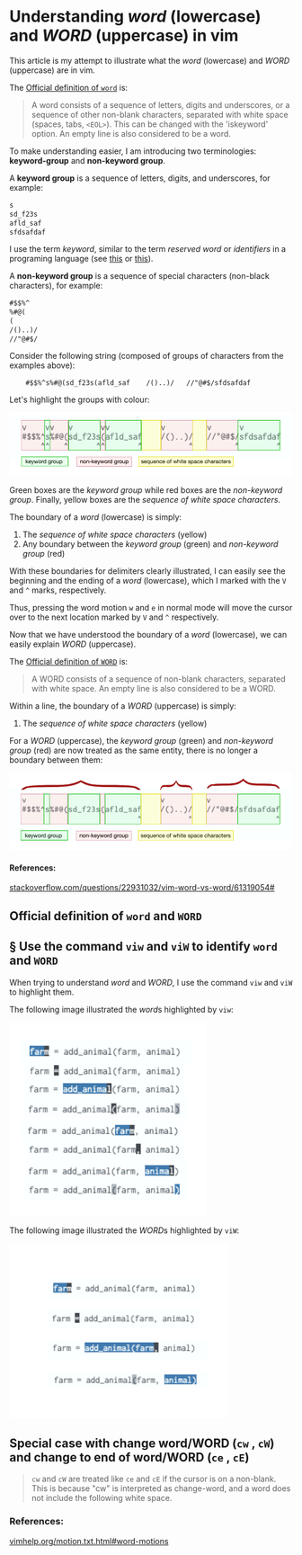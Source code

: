 # Understanding *word* (lowercase) and *WORD* (uppercase) in vim

This article is my attempt to illustrate what the *word* (lowercase) and *WORD* (uppercase) are in vim. 

The [Official definition of `word`](https://vimhelp.org/motion.txt.html#word)  is:

> A word consists of a sequence of letters, digits and underscores, or a
sequence of other non-blank characters, separated with white space (spaces,
tabs, `<EOL>`).  This can be changed with the 'iskeyword' option.  An empty line
is also considered to be a word.

To make understanding easier, I am introducing two terminologies: **keyword-group** and **non-keyword group**. 

A **keyword group** is a sequence of letters, digits, and underscores, for example:

```
s
sd_f23s
afld_saf
sfdsafdaf
```

I use the term *keyword*, similar to the term *reserved word* or *identifiers* in a programing language (see [this](https://en.wikipedia.org/wiki/Reserved_word) or [this](https://www.programiz.com/c-programming/c-keywords-identifier)).

A **non-keyword group** is a sequence of special characters (non-black characters), for example:

```
#$$%^
%#@(
(
/()..)/
//"@#$/
```



Consider the following string (composed of groups of characters from the examples above):

```
    #$$%^s%#@(sd_f23s(afld_saf    /()..)/   //"@#$/sfdsafdaf
```

Let's highlight the groups with colour:

![my-understanding-of-word](./assets/explained--small-word.png)

Green boxes are the *keyword group* while red boxes are the *non-keyword group*. Finally, yellow boxes are the *sequence of white space characters*.

The boundary of a *word* (lowercase) is simply: 
1. The *sequence of white space characters* (yellow)
2. Any boundary between the *keyword group* (green) and *non-keyword group* (red)

With these boundaries for delimiters clearly illustrated, I can easily see the beginning and the ending of a *word* (lowercase), which I marked with the `V` and `^` marks, respectively. 

Thus, pressing the word motion `w` and `e` in normal mode will move the cursor over to the next location marked by `V` and `^` respectively.

Now that we have understood the boundary of a *word* (lowercase), we can easily explain *WORD* (uppercase). 

The [Official definition of `WORD`](https://vimhelp.org/motion.txt.html#WORD)  is:

> A WORD consists of a sequence of non-blank characters, separated with white
space.  An empty line is also considered to be a WORD.

Within a line, the boundary of a *WORD* (uppercase) is simply: 
1. The *sequence of white space characters* (yellow)

For a *WORD* (uppercase), the *keyword group* (green) and *non-keyword group* (red) are now treated as the same entity, there is no longer a boundary between them:
   
![my-understanding-of-word](./assets/explained--big-word.png)


#### References:

[stackoverflow.com/questions/22931032/vim-word-vs-word/61319054#](https://stackoverflow.com/a/61319054/3136861)



## Official definition of `word` and `WORD`




## § Use the command `viw` and `viW` to identify `word` and `WORD`

When trying to understand *word* and *WORD*, I use the command `viw` and `viW` to highlight them.

The following image illustrated the *word*s highlighted by `viw`: 

<img src="./assets/small-word.png" width=350px />

The following image illustrated the *WORD*s highlighted by `viW`: 

<img src="./assets/big-word.png" width=390px />


## Special case with change word/WORD (`cw` , `cW`) and change to end of word/WORD  (`ce` , `cE`)

> `cw` and `cW` are treated like `ce` and `cE` if the cursor is
on a non-blank.  This is because "cw" is interpreted as change-word, and a
word does not include the following white space.


### References:

[vimhelp.org/motion.txt.html#word-motions](https://vimhelp.org/motion.txt.html#word-motions)
